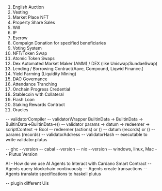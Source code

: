 1. English Auction
2. Vesting
3. Market Place NFT
4. Property Share Sales
5. Will
6. IP
7. Escrow
8. Compaign Donation for specified beneficiaries
9. Voting System
10. NFT/Token Swap
11. Atomic Token Swaps
12. Dex Automated Market Maker (AMM) / DEX (like Uniswap/SundaeSwap)
13. Lending / Borrowing Contract(Aave, Compound, Liqwid Finance.)
14. Yield Farming (Liquidity Mining)
15. DAO Governance
16. Attendance Tranching
17. Onchain Progress Credential
18. Stablecoin with Collateral
19. Flash Loan
20. Staking Rewards Contract
21. Oracles

-- validatorCompiler 
-- validatorWrapper BuiltinData -> BuiltinData -> BuiltinData->BuiltinData->()
-- validator params -> datum -> redeemer -> scriptContext -> Bool
-- redeemer (actions) or ()
-- datum (records) or ()
-- params (records)
-- validatorAddress
-- validatorHash
-- executable to write validator.plutus

-- ghc --version
-- cabal --version
-- nix --version
-- windows, linux, Mac
-- Plutus Version


AI - How do we use AI Agents to Interact with Cardano Smart Contract
-- Agents query blockchain continuously
-- Agents create transactions
-- Agents translate specifications to haskell plutus

-- plugin different UIs
